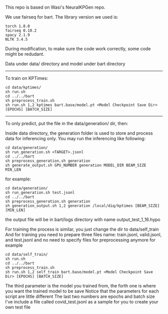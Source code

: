 This repo is based on Wasi's NeuralKPGen repo. 

We use fairseq for bart. The library version we used is:
    
    torch 1.8.0
    fairseq 0.10.2
    spacy 2.1.9
    NLTK 3.4.5

During modification, to make sure the code work correctly,
some code might be redudant.

Data under data/ directory and model under bart directory

***************************************************
To train on KPTimes:

    cd data/kptimes/
    sh run.sh
    cd ../../bart
    sh preprocess_train.sh
    sh run.sh 1,2 kptimes bart.base/model.pt <Model Checkpoint Save Dir> [EPOCHS] [BATCH_SIZE]

***************************************************
To only predict, put the file in the data/generation/ dir, then:

Inside data directory, the generation folder is used to store and 
process data for inferencing only. You may run the inferencing like following:

    cd data/generation/
    sh run_generation.sh <TARGET>.jsonl
    cd ../../bart
    sh preprocess_generation.sh generation
    sh generate_output.sh GPU_NUMBER generation MODEL_DIR BEAM_SIZE MIN_LEN

for example:

    cd data/generation/
    sh run_generation.sh test.jsonl
    cd ../../bart
    sh preprocess_generation.sh generation
    sh generation_output.sh 1,2 generation /local/diq/kptimes [BEAM_SIZE] [MIN_LEN]

the output file will be in bart/logs directory with name output_test_1_16.hypo

For training the process is similar, you just change the dir to data/self_train
And for training you need to prepare three files name: train.jsonl, valid.jsonl, and test.jsonl and no need to specify files for preprocessing anymore
for example

    cd data/self_train/
    sh run.sh
    cd ../../bart
    sh preprocess_train.sh
    sh run.sh 1,2 self_train bart.base/model.pt <Model Checkpoint Save Dir> [EPOCHS] [BATCH_SIZE]

The third parameter is the model you trained from, the forth one is where 
you want the trained model to be save
Notice that the parameters for each script are little different
The last two numbers are epochs and batch size
I've include a file called covid_test.jsonl as a sample for you to create your own test file


